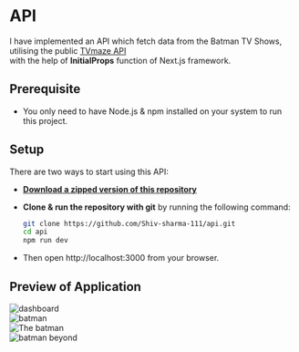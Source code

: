 # API

I have implemented an API which fetch data from the Batman TV Shows, utilising the public [TVmaze API](https://www.tvmaze.com/api)<br> 
with the help of **InitialProps** function of Next.js framework.

## Prerequisite
- You only need to have Node.js & npm installed on your system to run this project.

## Setup

There are two ways to start using this API:

- [**Download a zipped version of this repository**](https://github.com/Shiv-sharma-111/api/archive/master.zip)

- **Clone & run the repository with git** by running the following command:
  ```bash
  git clone https://github.com/Shiv-sharma-111/api.git
  cd api
  npm run dev
- Then open http://localhost:3000 from your browser.

## Preview of Application
 ![dashboard](https://github.com/Shiv-sharma-111/api/blob/master/images/mainsreen.png) <br>
 ![batman](https://github.com/Shiv-sharma-111/api/blob/master/images/batman.png)<br>
 ![The batman](https://github.com/Shiv-sharma-111/api/blob/master/images/TheBatman.png)<br>
 ![batman beyond](https://github.com/Shiv-sharma-111/api/blob/master/images/batmanBeyond.png)
 
